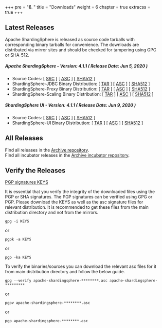 +++
pre = "<b>6. </b>"
title = "Downloads"
weight = 6
chapter = true
extracss = true
+++

## Latest Releases

Apache ShardingSphere is released as source code tarballs with corresponding binary tarballs for convenience.
The downloads are distributed via mirror sites and should be checked for tampering using GPG or SHA-512.

##### Apache ShardingSphere - Version: 4.1.1 ( Release Date: Jun 5, 2020 )

- Source Codes: [ [<u>SRC</u>](https://www.apache.org/dyn/closer.cgi/shardingsphere/4.1.1/apache-shardingsphere-4.1.1-src.zip) ] [ [<u>ASC</u>](https://downloads.apache.org/shardingsphere/4.1.1/apache-shardingsphere-4.1.1-src.zip.asc) ] [ [<u>SHA512</u>](https://downloads.apache.org/shardingsphere/4.1.1/apache-shardingsphere-4.1.1-src.zip.sha512) ]
- ShardingSphere-JDBC Binary Distribution: [ [<u>TAR</u>](https://www.apache.org/dyn/closer.cgi/shardingsphere/4.1.1/apache-shardingsphere-4.1.1-sharding-jdbc-bin.tar.gz) ] [ [<u>ASC</u>](https://downloads.apache.org/shardingsphere/4.1.1/apache-shardingsphere-4.1.1-sharding-jdbc-bin.tar.gz.asc) ] [ [<u>SHA512</u>](https://downloads.apache.org/shardingsphere/4.1.1/apache-shardingsphere-4.1.1-sharding-jdbc-bin.tar.gz.sha512) ]
- ShardingSphere-Proxy Binary Distribution: [ [<u>TAR</u>](https://www.apache.org/dyn/closer.cgi/shardingsphere/4.1.1/apache-shardingsphere-4.1.1-sharding-proxy-bin.tar.gz) ] [ [<u>ASC</u>](https://downloads.apache.org/shardingsphere/4.1.1/apache-shardingsphere-4.1.1-sharding-proxy-bin.tar.gz.asc) ] [ [<u>SHA512</u>](https://downloads.apache.org/shardingsphere/4.1.1/apache-shardingsphere-4.1.1-sharding-proxy-bin.tar.gz.sha512) ]
- ShardingSphere-Scaling Binary Distribution: [ [<u>TAR</u>](https://www.apache.org/dyn/closer.cgi/shardingsphere/4.1.1/apache-shardingsphere-4.1.1-sharding-scaling-bin.tar.gz) ] [ [<u>ASC</u>](https://downloads.apache.org/shardingsphere/4.1.1/apache-shardingsphere-4.1.1-sharding-scaling-bin.tar.gz.asc) ] [ [<u>SHA512</u>](https://downloads.apache.org/shardingsphere/4.1.1/apache-shardingsphere-4.1.1-sharding-scaling-bin.tar.gz.sha512) ]

##### ShardingSphere UI - Version: 4.1.1 ( Release Date: Jun 9, 2020 )

- Source Codes: [ [<u>SRC</u>](https://www.apache.org/dyn/closer.cgi/shardingsphere/shardingsphere-ui-4.1.1/apache-shardingsphere-4.1.1-shardingsphere-ui-src.zip ) ] [ [<u>ASC</u>](https://downloads.apache.org/shardingsphere/shardingsphere-ui-4.1.1/apache-shardingsphere-4.1.1-shardingsphere-ui-src.zip.asc) ] [ [<u>SHA512</u>](https://downloads.apache.org/shardingsphere/shardingsphere-ui-4.1.1/apache-shardingsphere-4.1.1-shardingsphere-ui-src.zip.sha512) ]
- ShardingSphere-UI Binary Distribution: [ [<u>TAR</u>](https://www.apache.org/dyn/closer.cgi/shardingsphere/shardingsphere-ui-4.1.1/apache-shardingsphere-4.1.1-shardingsphere-ui-bin.tar.gz) ] [ [<u>ASC</u>](https://downloads.apache.org/shardingsphere/shardingsphere-ui-4.1.1/apache-shardingsphere-4.1.1-shardingsphere-ui-bin.tar.gz.asc) ] [ [<u>SHA512</u>](https://downloads.apache.org/shardingsphere/shardingsphere-ui-4.1.1/apache-shardingsphere-4.1.1-shardingsphere-ui-bin.tar.gz.sha512) ]

## All Releases

Find all releases in the [Archive repository](https://archive.apache.org/dist/shardingsphere/).</br>
Find all incubator releases in the [Archive incubator repository](https://archive.apache.org/dist/incubator/shardingsphere/).

## Verify the Releases

[PGP signatures KEYS](https://downloads.apache.org/shardingsphere/KEYS)

It is essential that you verify the integrity of the downloaded files using the PGP or SHA signatures.
The PGP signatures can be verified using GPG or PGP.
Please download the KEYS as well as the asc signature files for relevant distribution.
It is recommended to get these files from the main distribution directory and not from the mirrors.

```shell
gpg -i KEYS
```

or

```shell
pgpk -a KEYS
```

or

```shell
pgp -ka KEYS
```

To verify the binaries/sources you can download the relevant asc files for it from main distribution directory and follow the below guide.

```shell
gpg --verify apache-shardingsphere-********.asc apache-shardingsphere-*********
```

or

```shell
pgpv apache-shardingsphere-********.asc
```

or

```shell
pgp apache-shardingsphere-********.asc
```
